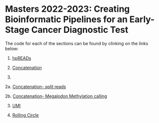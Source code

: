# Masters 2022-2023: Creating Bioinformatic Pipelines for an Early-Stage Cancer Diagnostic Test

The code for each of the sections can be found by clinking on the links below:

1. [hpREADs]()

2. [Concatenation](https://github.com/hansa436/Masters-2022-2023/tree/main/Concatenation)
3. 
2a. [Concatenation- split reads]()

2b. [Concatenation- Megalodon Methylation calling](https://github.com/hansa436/Masters-2022-2023/blob/main/Concatenation/methylation_megalodon.sh)

3. [UMI]()

4. [Rolling Circle]()
